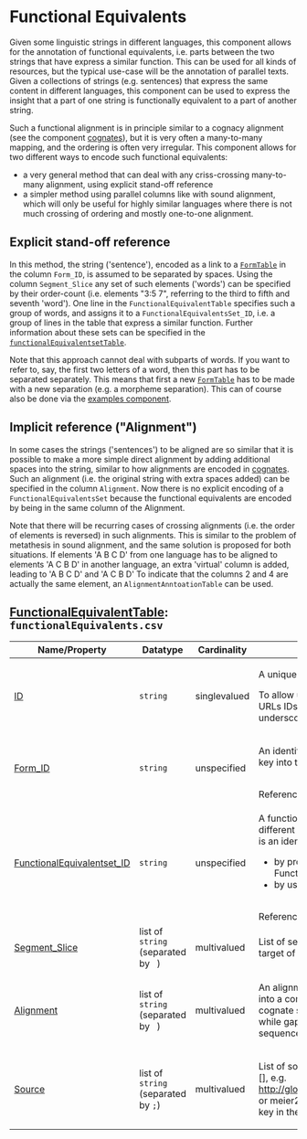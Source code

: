 # Functional Equivalents

Given some linguistic strings in different languages, this component allows for the annotation of functional equivalents, i.e. parts between the two strings that have express a similar function. This can be used for all kinds of resources, but the typical use-case will be the annotation of parallel texts. Given a collections of strings (e.g. sentences) that express the same content in different languages, this component can be used to express the insight that a part of one string is functionally equivalent to a part of another string. 

Such a functional alignment is in principle similar to a cognacy alignment (see the component [cognates](../cognates)), but it is very often a many-to-many mapping, and the ordering is often very irregular. This component allows for two different ways to encode such functional equivalents:

- a very general method that can deal with any criss-crossing many-to-many alignment, using explicit stand-off reference
- a simpler method using parallel columns like with sound alignment, which will only be useful for highly similar languages where there is not much crossing of ordering and mostly one-to-one alignment.

## Explicit stand-off reference

In this method, the string ('sentence'), encoded as a link to a [`FormTable`](../forms) in the column `Form_ID`, is assumed to be separated by spaces. Using the column `Segment_Slice` any set of such elements ('words') can be specified by their order-count (i.e. elements "3:5 7", referring to the third to fifth and seventh 'word'). One line in the `FunctionalEquivalentTable` specifies such a group of words, and assigns it to a `FunctionalEquivalentsSet_ID`, i.e. a group of lines in the table that express a similar function. Further information about these sets can be specified in the [`functionalEquivalentsetTable`](../functionalequivalentsets).

Note that this approach cannot deal with subparts of words. If you want to refer to, say, the first two letters of a word, then this part has to be separated separately. This means that first a new [`FormTable`](../forms) has to be made with a new separation (e.g. a morpheme separation). This can of course also be done via the [examples component](../examples).

## Implicit reference ("Alignment")

In some cases the strings ('sentences') to be aligned are so similar that it is possible to make a more simple direct alignment by adding additional spaces into the string, similar to how alignments are encoded in [cognates](../cognates). Such an alignment (i.e. the original string with extra spaces added) can be specified in the column `Alignment`. Now there is no explicit encoding of a `FunctionalEquivalentsSet` because the functional equivalents are encoded by being in the same column of the Alignment.

Note that there will be recurring cases of crossing alignments (i.e. the order of elements is reversed) in such alignments. This is similar to the problem of metathesis in sound alignment, and the same solution is proposed for both situations. If elements 'A B C D' from one language has to be aligned to elements 'A C B D' in another language, an extra 'virtual' column is added, leading to 'A  B C D' and 'A C B  D' To indicate that the columns 2 and 4 are actually the same element, an `AlignmentAnntoationTable` can be used.

## [FunctionalEquivalentTable](http://cldf.clld.org/v1.0/terms.rdf#FunctionalEquivalentTable): `functionalEquivalents.csv`

Name/Property | Datatype | Cardinality | Description
 --- | --- | --- | --- 
[ID](http://cldf.clld.org/v1.0/terms.rdf#id) | `string` | singlevalued | <div> <p>A unique identifier for a row in a table.</p> <p> To allow usage of identifiers as path components of URLs IDs must only contain alphanumeric characters, underscore and hyphen. </p> </div> 
[Form_ID](http://cldf.clld.org/v1.0/terms.rdf#formReference) | `string` | unspecified | <div> <p> An identifier referencing a form by providing a foreign key into the FormTable. </p> </div> <br>References FormTable
[FunctionalEquivalentset_ID](http://cldf.clld.org/v1.0/terms.rdf#functionalEquivalentsetReference) | `string` | unspecified | <div> <p> A functional equivalent set is a group of strings from different languages that express similar function. This is an identifier referencing a cognateset either <ul> <li>by providing a foreign key into the FunctionalEquivalentsetTable or</li> <li>by using a known encoding scheme.</li> </ul> </p> </div> <br>References FunctionalEquivalentsetTable
[Segment_Slice](http://cldf.clld.org/v1.0/terms.rdf#segmentSlice) | list of `string` (separated by ` `) | multivalued | <div> <p> List of segment indices or segment ranges forming the target of a partial cognacy judgement. </p> </div> 
[Alignment](http://cldf.clld.org/v1.0/terms.rdf#alignment) | list of `string` (separated by ` `) | multivalued | <div> <p>An alignment represents <a href="http://linguistics-ontology.org/gold/2010/Segment">segments</a> which are grouped into a common <a href="#cognatesetReference">cognate set</a> as a matrix in which cognate segments are placed in the same column while gap characters are introduced in those sound sequences missing a certain counterpart.</p> </div> 
[Source](http://cldf.clld.org/v1.0/terms.rdf#source) | list of `string` (separated by `;`) | multivalued | <div> <p>List of source specifications, of the form &lt;source_ID&gt;[], e.g. http://glottolog.org/resource/reference/id/318814[34], or meier2015[3-12] where meier2015 is a citation key in the accompanying BibTeX file.</p> </div> 
